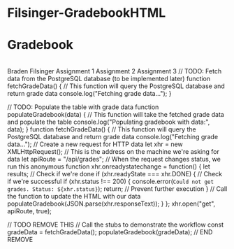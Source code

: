 # Filsinger-GradebookHTML
<!DOCTYPE html>
<html lang="en">
<head>
    <meta charset="UTF-8">
    <meta name="viewport" content="width=device-width, initial-scale=1.0">
    <title>Gradebook</title>
    <style>
 background-color: #4CAF50;
    color: white;    </style>
</head>
<body>
    <h1>Gradebook</h1>
    <table id="gradebook">
        <!-- Table content goes here -->
    </table>
    <script src="gradebook.js"></script>
</body>
</html>

<thead>
    <tr>
        <th>Braden Filsinger</th>
        <th>Assignment 1</th>
        <th>Assignment 2</th>
        <th>Assignment 3</th>
    </tr>
</thead>
<tbody>
    <!-- Rows will be populated dynamically with JavaScript -->
</tbody>
// TODO: Fetch data from the PostgreSQL database (to be implemented later)
function fetchGradeData() {
    // This function will query the PostgreSQL database and return grade data
    console.log("Fetching grade data...");
}

// TODO: Populate the table with grade data
function populateGradebook(data) {
    // This function will take the fetched grade data and populate the table
    console.log("Populating gradebook with data:", data);
}
function fetchGradeData() {
    // This function will query the PostgreSQL database and return grade data
    console.log("Fetching grade data...");
    // Create a new request for HTTP data
    let xhr = new XMLHttpRequest();
    // This is the address on the machine we're asking for data
    let apiRoute = "/api/grades";
    // When the request changes status, we run this anonymous function
    xhr.onreadystatechange = function() {
        let results;
        // Check if we're done
        if (xhr.readyState === xhr.DONE) {
            // Check if we're successful
            if (xhr.status !== 200) {
                console.error(`Could not get grades. Status: ${xhr.status}`);
                return; // Prevent further execution
            }
            // Call the function to update the HTML with our data
            populateGradebook(JSON.parse(xhr.responseText));
        }
    };
    xhr.open("get", apiRoute, true);


// TODO REMOVE THIS
// Call the stubs to demonstrate the workflow
const gradeData = fetchGradeData();
populateGradebook(gradeData);
// END REMOVE
